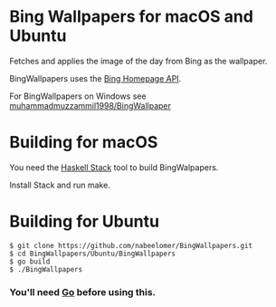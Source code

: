 # Bing Wallpapers for macOS and Ubuntu

Fetches and applies the image of the day from Bing as the wallpaper.

BingWallpapers uses the [Bing Homepage API](https://github.com/muhammadmuzzammil1998/BingHomepageAPI).

For BingWallpapers on Windows see [muhammadmuzzammil1998/BingWallpaper](https://github.com/muhammadmuzzammil1998/BingWallpaper)

# Building for macOS
You need the [Haskell Stack](http://www.haskellstack.org/) tool to build BingWalpapers.

Install Stack and run make.

# Building for Ubuntu
    $ git clone https://github.com/nabeelomer/BingWallpapers.git
    $ cd BingWallpapers/Ubuntu/BingWallpapers
    $ go build
    $ ./BingWallpapers
### You'll need [Go](https://golang.org/doc/install) before using this.
